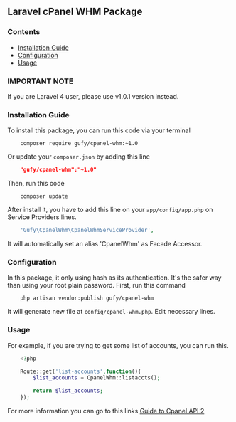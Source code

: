 ## Laravel cPanel WHM Package

### Contents
- [Installation Guide](#installation-guide)
- [Configuration](#configuration)
- [Usage](#usage)

### IMPORTANT NOTE

If you are Laravel 4 user, please use v1.0.1 version instead.

### Installation Guide

To install this package, you can run this code via your terminal
```shell
	composer require gufy/cpanel-whm:~1.0
```
Or update your `composer.json` by adding this line
```json
	"gufy/cpanel-whm":"~1.0"
```
Then, run this code
```shell
	composer update
```
After install it, you have to add this line on your `app/config/app.php` on Service Providers lines.
```php
	'Gufy\CpanelWhm\CpanelWhmServiceProvider',
```

It will automatically set an alias 'CpanelWhm' as Facade Accessor.

### Configuration

In this package, it only using hash as its authentication. It's the safer way than using your root plain password. First, run this command
```shell
	php artisan vendor:publish gufy/cpanel-whm
```
It will generate new file at `config/cpanel-whm.php`. Edit necessary lines.

### Usage

For example, if you are trying to get some list of accounts, you can run this.
```php
	<?php

	Route::get('list-accounts',function(){
		$list_accounts = CpanelWhm::listaccts();

		return $list_accounts;
	});
```
For more information you can go to this links [Guide to Cpanel API 2](https://documentation.cpanel.net/display/SDK/Guide+to+cPanel+API+2)
